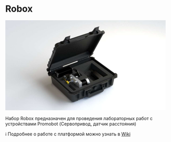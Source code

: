 # Robox

![device_image](https://github.com/Promobot-education/robox/blob/master/docs/res/robox.png "Robox") 

Набор Robox предназначен для проведения лабораторных работ с устройствами Promobot (Сервопривод, датчик расстояния)

ℹ️ Подробнее о работе с платформой можно узнать в [Wiki](https://github.com/shabu-rov/Rooky/wiki)

